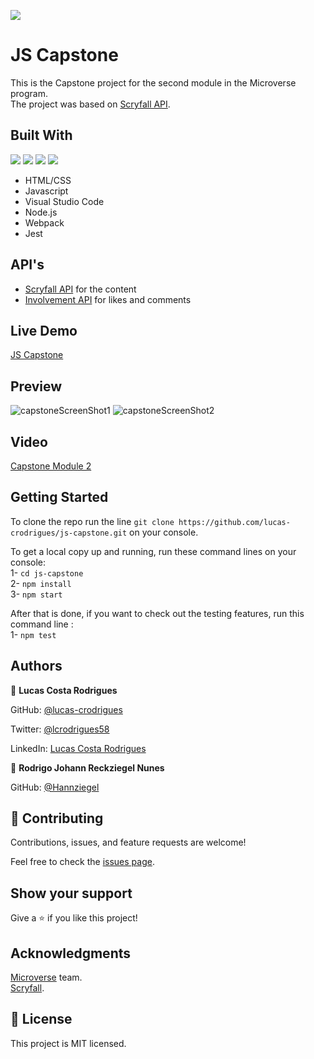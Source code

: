 ![](https://img.shields.io/badge/Microverse-blueviolet)
# JS Capstone

This is the Capstone project for the second module in the Microverse program. <br>
The project was based on [Scryfall API](https://scryfall.com/docs/api).

## Built With
![](https://img.shields.io/badge/-HTML-orange) ![](https://img.shields.io/badge/-CSS-blue) ![](https://img.shields.io/badge/-JavaScript-yellow) ![](https://img.shields.io/badge/-webpack-9cf)
- HTML/CSS
- Javascript
- Visual Studio Code
- Node.js
- Webpack
- Jest

## API's
- [Scryfall API](https://scryfall.com/docs/api) for the content
- [Involvement API](https://www.notion.so/microverse/Involvement-API-869e60b5ad104603aa6db59e08150270) for likes and comments

## Live Demo

 [JS Capstone](https://lucas-crodrigues.github.io/js-capstone/dist)

## Preview
![capstoneScreenShot1](https://user-images.githubusercontent.com/47539402/181867597-f18c1262-229c-4a74-82dc-32369463dd92.png)
![capstoneScreenShot2](https://user-images.githubusercontent.com/47539402/181867602-ba49a7ad-066f-4ab7-8c97-86a0a25eb3bd.png)


 ## Video

 [Capstone Module 2](https://drive.google.com/file/d/1VlJSaq5-X9_CmfOykEB-Y_6xw41a4OwK/view?usp=sharing)

## Getting Started

To clone the repo run the line `git clone https://github.com/lucas-crodrigues/js-capstone.git` on your console.

To get a local copy up and running, run these command lines on your console:<br>
  1- `cd js-capstone` <br>
  2-  `npm install` <br>
  3-  `npm start` <br>

After that is done, if you want to check out the testing features, run this command line :<br>
  1- `npm test` <br>

## Authors

👤 **Lucas Costa Rodrigues**

GitHub: [@lucas-crodrigues](https://github.com/lucas-crodrigues)

Twitter: [@lcrodrigues58](https://twitter.com/lcrodrigues58)

LinkedIn: [Lucas Costa Rodrigues](https://www.linkedin.com/in/lucascostarodrigues/)

👤 **Rodrigo Johann Reckziegel Nunes**

GitHub: [@Hannziegel](https://github.com/Hannziegel)

## 🤝 Contributing

Contributions, issues, and feature requests are welcome!

Feel free to check the [issues page](https://github.com/lucas-crodrigues/js-capstone/issues).

## Show your support
Give a ⭐️ if you like this project!

## Acknowledgments

[Microverse](https://github.com/microverseinc) team. <br>
[Scryfall](https://scryfall.com/).

## 📝 License

This project is MIT licensed.
